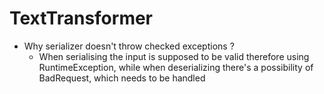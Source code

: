 # TextTransformer

* Why serializer doesn't throw checked exceptions ?
    * When serialising the input is supposed to be valid therefore using RuntimeException, while when deserializing
      there's a possibility of BadRequest, which needs to be handled